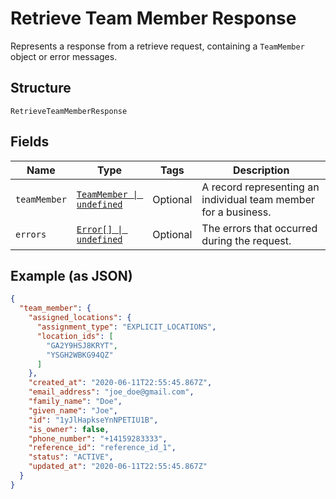 
# Retrieve Team Member Response

Represents a response from a retrieve request, containing a `TeamMember` object or error messages.

## Structure

`RetrieveTeamMemberResponse`

## Fields

| Name | Type | Tags | Description |
|  --- | --- | --- | --- |
| `teamMember` | [`TeamMember \| undefined`](/doc/models/team-member.md) | Optional | A record representing an individual team member for a business. |
| `errors` | [`Error[] \| undefined`](/doc/models/error.md) | Optional | The errors that occurred during the request. |

## Example (as JSON)

```json
{
  "team_member": {
    "assigned_locations": {
      "assignment_type": "EXPLICIT_LOCATIONS",
      "location_ids": [
        "GA2Y9HSJ8KRYT",
        "YSGH2WBKG94QZ"
      ]
    },
    "created_at": "2020-06-11T22:55:45.867Z",
    "email_address": "joe_doe@gmail.com",
    "family_name": "Doe",
    "given_name": "Joe",
    "id": "1yJlHapkseYnNPETIU1B",
    "is_owner": false,
    "phone_number": "+14159283333",
    "reference_id": "reference_id_1",
    "status": "ACTIVE",
    "updated_at": "2020-06-11T22:55:45.867Z"
  }
}
```

